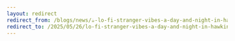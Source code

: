 ```yaml
---
layout: redirect
redirect_from: /blogs/news/☕-lo-fi-stranger-vibes-a-day-and-night-in-hawkins
redirect_to: /2025/05/26/lo-fi-stranger-vibes-a-day-and-night-in-hawkins.html
---
```


